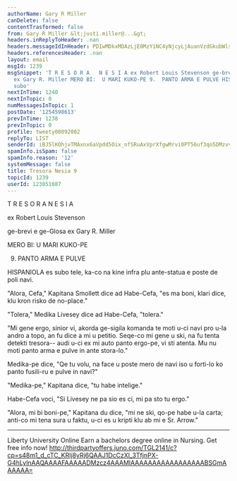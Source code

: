 ```yaml
---
authorName: Gary R Miller
canDelete: false
contentTrasformed: false
from: Gary R Miller &lt;justi.miller@...&gt;
headers.inReplyToHeader: .nan
headers.messageIdInHeader: PDIwMDkxMDAzLjE0MzY1NC4yNjcyLjAuanVzdGkubWlsbGVyQGp1bm8uY29tPg==
headers.referencesHeader: .nan
layout: email
msgId: 1239
msgSnippet: 'T R E S O R A   N E S I A ex Robert Louis Stevenson ge-brevi e ge-Glosa
  ex Gary R. Miller MERO BI:  U MARI KUKO-PE 9.  PANTO ARMA E PULVE HISPANIOLA es
  subo'
nextInTime: 1240
nextInTopic: 0
numMessagesInTopic: 1
postDate: '1254598613'
prevInTime: 1238
prevInTopic: 0
profile: tweety08092002
replyTo: LIST
senderId: iBJ5lKOhjvTMAxnx6aVpdd5Oix_nfSRuAxVprXfgwMrvi0PT56uf3qo5DMzvvfnd2isF-QzR9We_cv3wc_VfJMUMmrm_i-Q7D9d0RA
spamInfo.isSpam: false
spamInfo.reason: '12'
systemMessage: false
title: Tresora Nesia 9
topicId: 1239
userId: 123051087
---
```



  T R E S O R A   N E S I A

  ex Robert Louis Stevenson

  ge-brevi e ge-Glosa ex Gary R. Miller

 MERO BI:  U MARI KUKO-PE

9.  PANTO ARMA E PULVE

 HISPANIOLA es subo tele, ka-co na kine infra plu ante-statua e poste de
poli navi.

 "Alora, Cefa," Kapitana Smollett dice ad Habe-Cefa, "es ma boni, klari
dice, klu kron risko de no-place."

 "Tolera," Medika Livesey dice ad Habe-Cefa, "tolera."

 "Mi gene ergo, sinior vi, akorda ge-sigila komanda te moti u-ci navi pro
u-la andro a topo, an fu dice a mi u petitio.  Seqe-co mi gene u ski, na
fu tenta detekti tresora-- audi u-ci ex mi auto panto ergo-pe, vi sti
atenta.  Mu nu moti panto arma e pulve in ante stora-lo."

 Medika-pe dice, "Qe tu volu, na face u poste mero de navi iso u forti-lo
ko panto fusili-ru e pulve in navi?"

 "Medika-pe," Kapitana dice, "tu habe intelige."

 Habe-Cefa voci, "Si Livesey ne pa sio es ci, mi pa sto tu ergo."

 "Alora, mi bi boni-pe," Kapitana du dice, "mi ne ski, qo-pe habe u-la
carta; anti-co mi tena sura u faktu, u-ci es u kripti klu ab mi e Sr.
Arrow."
____________________________________________________________
Liberty University Online
Earn a bachelors degree online in Nursing. Get free info now!
http://thirdpartyoffers.juno.com/TGL2141/c?cp=s48m1_d_cTC_KRIj8yRj6QAAJ1DcCzXl_3TfjnPX-G4hLylnAAQAAAAFAAAAADMzcz4AAAMlAAAAAAAAAAAAAAAAABSGmAAAAAA=

